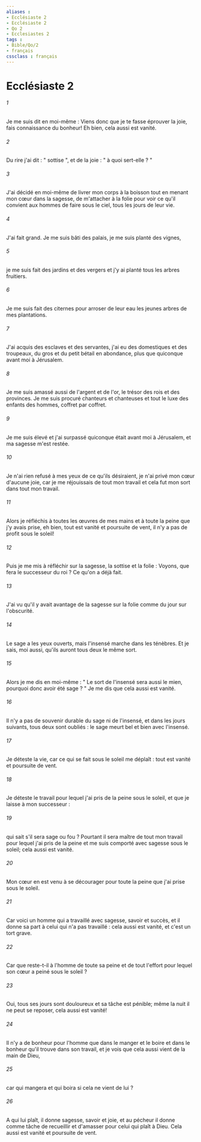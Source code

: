 ```yaml
---
aliases : 
- Ecclésiaste 2
- Ecclésiaste 2
- Qo 2
- Ecclesiastes 2
tags : 
- Bible/Qo/2
- français
cssclass : français
---
```


# Ecclésiaste 2

###### 1
Je me suis dit en moi-même : Viens donc que je te fasse éprouver la joie, fais connaissance du bonheur! Eh bien, cela aussi est vanité. 
###### 2
Du rire j'ai dit : " sottise ", et de la joie : " à quoi sert-elle ? " 
###### 3
J'ai décidé en moi-même de livrer mon corps à la boisson tout en menant mon cœur dans la sagesse, de m'attacher à la folie pour voir ce qu'il convient aux hommes de faire sous le ciel, tous les jours de leur vie. 
###### 4
J'ai fait grand. Je me suis bâti des palais, je me suis planté des vignes, 
###### 5
je me suis fait des jardins et des vergers et j'y ai planté tous les arbres fruitiers. 
###### 6
Je me suis fait des citernes pour arroser de leur eau les jeunes arbres de mes plantations. 
###### 7
J'ai acquis des esclaves et des servantes, j'ai eu des domestiques et des troupeaux, du gros et du petit bétail en abondance, plus que quiconque avant moi à Jérusalem. 
###### 8
Je me suis amassé aussi de l'argent et de l'or, le trésor des rois et des provinces. Je me suis procuré chanteurs et chanteuses et tout le luxe des enfants des hommes, coffret par coffret. 
###### 9
Je me suis élevé et j'ai surpassé quiconque était avant moi à Jérusalem, et ma sagesse m'est restée. 
###### 10
Je n'ai rien refusé à mes yeux de ce qu'ils désiraient, je n'ai privé mon cœur d'aucune joie, car je me réjouissais de tout mon travail et cela fut mon sort dans tout mon travail. 
###### 11
Alors je réfléchis à toutes les œuvres de mes mains et à toute la peine que j'y avais prise, eh bien, tout est vanité et poursuite de vent, il n'y a pas de profit sous le soleil! 
###### 12
Puis je me mis à réfléchir sur la sagesse, la sottise et la folie : Voyons, que fera le successeur du roi ? Ce qu'on a déjà fait. 
###### 13
J'ai vu qu'il y avait avantage de la sagesse sur la folie comme du jour sur l'obscurité. 
###### 14
Le sage a les yeux ouverts, mais l'insensé marche dans les ténèbres. Et je sais, moi aussi, qu'ils auront tous deux le même sort. 
###### 15
Alors je me dis en moi-même : " Le sort de l'insensé sera aussi le mien, pourquoi donc avoir été sage ? " Je me dis que cela aussi est vanité. 
###### 16
Il n'y a pas de souvenir durable du sage ni de l'insensé, et dans les jours suivants, tous deux sont oubliés : le sage meurt bel et bien avec l'insensé. 
###### 17
Je déteste la vie, car ce qui se fait sous le soleil me déplaît : tout est vanité et poursuite de vent. 
###### 18
Je déteste le travail pour lequel j'ai pris de la peine sous le soleil, et que je laisse à mon successeur : 
###### 19
qui sait s'il sera sage ou fou ? Pourtant il sera maître de tout mon travail pour lequel j'ai pris de la peine et me suis comporté avec sagesse sous le soleil; cela aussi est vanité. 
###### 20
Mon cœur en est venu à se décourager pour toute la peine que j'ai prise sous le soleil. 
###### 21
Car voici un homme qui a travaillé avec sagesse, savoir et succès, et il donne sa part à celui qui n'a pas travaillé : cela aussi est vanité, et c'est un tort grave. 
###### 22
Car que reste-t-il à l'homme de toute sa peine et de tout l'effort pour lequel son cœur a peiné sous le soleil ? 
###### 23
Oui, tous ses jours sont douloureux et sa tâche est pénible; même la nuit il ne peut se reposer, cela aussi est vanité! 
###### 24
Il n'y a de bonheur pour l'homme que dans le manger et le boire et dans le bonheur qu'il trouve dans son travail, et je vois que cela aussi vient de la main de Dieu, 
###### 25
car qui mangera et qui boira si cela ne vient de lui ? 
###### 26
A qui lui plaît, il donne sagesse, savoir et joie, et au pécheur il donne comme tâche de recueillir et d'amasser pour celui qui plaît à Dieu. Cela aussi est vanité et poursuite de vent. 
